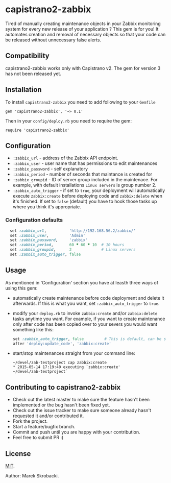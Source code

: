 # capistrano2-zabbix

Tired of manually creating maintenance objects in your Zabbix monitoring
system for every new release of your application ? This gem is for you! It
automates creation and removal of necessary objects so that your code can be
released without unnecessary false alerts.


## Compatibility
capistrano2-zabbix works only with Capistrano v2. The gem for version 3 has
not been released yet.

## Installation
To install `capistrano2-zabbix` you need to add following to your `Gemfile`

`gem 'capistrano2-zabbix', '~> 0.1'`

Then in your `config/deploy.rb` you need to require the gem:

`require 'capistrano2-zabbix'`


## Configuration

* `:zabbix_url` - address of the Zabbix API endpoint.
* `:zabbix_user` - user name that has permissions to edit maintenances
* `:zabbix_password` - self explanatory
* `:zabbix_period` - number of seconds that maintance is created for
* `:zabbix_groupid` - ID of server group included in the maintenace. For
    example, with default installations `Linux servers` is group number 2.
* `:zabbix_auto_trigger` - if set to `true`, your deployment will
    automatically execute `zabbix:create` before deploying code and
    `zabbix:delete` when it's finished. If set to `false` (default) you have
    to hook those tasks up where you think it's appropriate.

### Configuration defaults
```ruby
  set :zabbix_url,          'http://192.168.56.2/zabbix/'
  set :zabbix_user,         'Admin'
  set :zabbix_password,     'zabbix'
  set :zabbix_period,       60 * 60 * 10  # 10 hours
  set :zabbix_groupid,      2             # Linux servers
  set :zabbix_auto_trigger, false
```

## Usage
As mentioned in 'Configuration' section you have at leasth three ways of using this
gem:
* automatically create maintenance before code deployment and delete it
    afterwards. If this is what you want, set `:zabbix_auto_trigger` to
    `true`.
* modify your `deploy.rb` to invoke `zabbix:create` and/or `zabbix:delete`
    tasks anytime you want. For example, if you want to create maintenance
    only after code has been copied over to your severs you would want
    something like this:

    ```ruby
    set :zabbix_auto_trigger, false         # This is default, can be skipped.
    after 'deploy:update_code', 'zabbix:create'
    ```

* start/stop maintenances straight from your command line:
    ```
    ~/devel/zab-testproject cap zabbix:create
    * 2015-05-14 17:19:40 executing `zabbix:create'
    ~/devel/zab-testproject`
    ```


## Contributing to capistrano2-zabbix

* Check out the latest master to make sure the feature hasn't been implemented or the bug hasn't been fixed yet.
* Check out the issue tracker to make sure someone already hasn't requested it and/or contributed it.
* Fork the project.
* Start a feature/bugfix branch.
* Commit and push until you are happy with your contribution.
* Feel free to submit PR :)

## License
[MIT](https://tldrlegal.com/license/mit-license).

Author: Marek Skrobacki.
